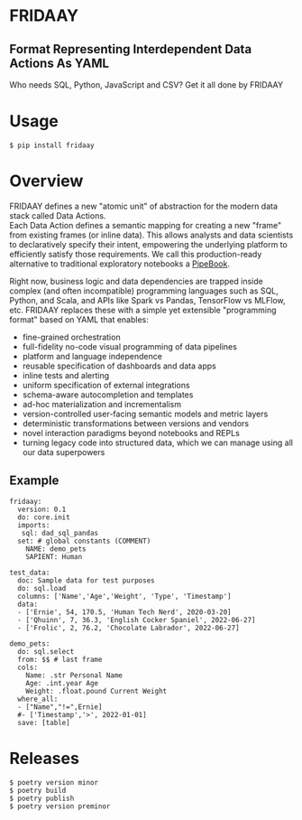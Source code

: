 # FRIDAAY
## Format Representing Interdependent Data Actions As YAML

Who needs SQL, Python, JavaScript and CSV?
Get it all done by FRIDAAY

# Usage
```
$ pip install fridaay
```

# Overview

FRIDAAY defines a new "atomic unit" of abstraction for the modern data stack called Data Actions.  
Each Data Action defines a semantic mapping for creating a new "frame" from existing frames (or inline data).
This allows analysts and data scientists to declaratively specify their intent, empowering the underlying platform to efficiently satisfy those requirements. We call this production-ready alternative to traditional exploratory notebooks a [PipeBook](https://ihack.us/2022/06/30/pipebook-yml-reimagining-notebooks-as-resilient-data-pipelines/).

Right now, business logic and data dependencies are trapped inside complex (and often incompatible) programming languages such as SQL, Python, and Scala, and APIs like Spark vs Pandas, TensorFlow vs MLFlow, etc. FRIDAAY replaces these with a simple yet extensible "programming format" based on YAML that enables:
- fine-grained orchestration
- full-fidelity no-code visual programming of data pipelines
- platform and language independence
- reusable specification of dashboards and data apps  
- inline tests and alerting
- uniform specification of external integrations
- schema-aware autocompletion and templates
- ad-hoc materialization and incrementalism
- version-controlled user-facing semantic models and metric layers
- deterministic transformations between versions and vendors
- novel interaction paradigms beyond notebooks and REPLs
- turning legacy code into structured data, which we can manage using all our data superpowers

## Example
```
fridaay:
  version: 0.1
  do: core.init
  imports:
   sql: dad_sql_pandas
  set: # global constants (COMMENT)
    NAME: demo_pets
    SAPIENT: Human

test_data:
  doc: Sample data for test purposes
  do: sql.load
  columns: ['Name','Age','Weight', 'Type', 'Timestamp']
  data:
  - ['Ernie', 54, 170.5, 'Human Tech Nerd', 2020-03-20]
  - ['Qhuinn', 7, 36.3, 'English Cocker Spaniel', 2022-06-27]
  - ['Frolic', 2, 76.2, 'Chocolate Labrador', 2022-06-27]

demo_pets:
  do: sql.select
  from: $$ # last frame
  cols:
    Name: .str Personal Name
    Age: .int.year Age
    Weight: .float.pound Current Weight
  where_all:
  - ["Name","!=",Ernie]
  #- ['Timestamp','>', 2022-01-01]
  save: [table]
```

# Releases
```
$ poetry version minor
$ poetry build
$ poetry publish
$ poetry version preminor
```

